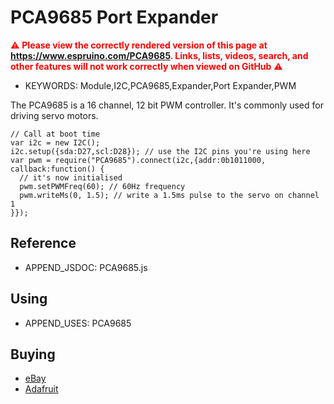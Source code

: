 <!--- Copyright (c) 2019 Gordon Williams, Pur3 Ltd. See the file LICENSE for copying permission. -->
PCA9685 Port Expander
=====================

<span style="color:red">:warning: **Please view the correctly rendered version of this page at https://www.espruino.com/PCA9685. Links, lists, videos, search, and other features will not work correctly when viewed on GitHub** :warning:</span>

* KEYWORDS: Module,I2C,PCA9685,Expander,Port Expander,PWM

The PCA9685 is a 16 channel, 12 bit PWM controller. It's commonly used
for driving servo motors.

```
// Call at boot time
var i2c = new I2C();
i2c.setup({sda:D27,scl:D28}); // use the I2C pins you're using here
var pwm = require("PCA9685").connect(i2c,{addr:0b1011000, callback:function() {
  // it's now initialised
  pwm.setPWMFreq(60); // 60Hz frequency
  pwm.writeMs(0, 1.5); // write a 1.5ms pulse to the servo on channel 1
}});
```

Reference
--------------

* APPEND_JSDOC: PCA9685.js


Using
-----

* APPEND_USES: PCA9685

Buying
-----

* [eBay](http://www.ebay.com/sch/i.html?_nkw=PCA9685)
* [Adafruit](https://www.adafruit.com/product/815)
